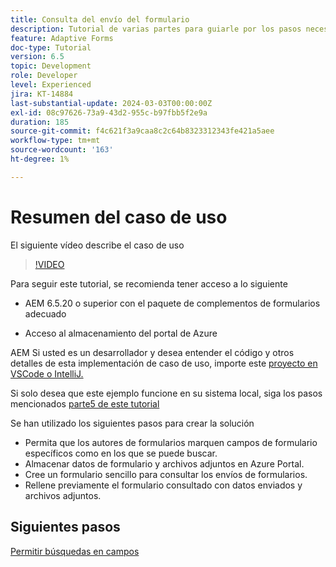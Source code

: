 ```yaml
---
title: Consulta del envío del formulario
description: Tutorial de varias partes para guiarle por los pasos necesarios para consultar los envíos de formularios almacenados en Azure Portal
feature: Adaptive Forms
doc-type: Tutorial
version: 6.5
topic: Development
role: Developer
level: Experienced
jira: KT-14884
last-substantial-update: 2024-03-03T00:00:00Z
exl-id: 08c97626-73a9-43d2-955c-b97fbb5f2e9a
duration: 185
source-git-commit: f4c621f3a9caa8c2c64b8323312343fe421a5aee
workflow-type: tm+mt
source-wordcount: '163'
ht-degree: 1%

---
```


# Resumen del caso de uso

El siguiente vídeo describe el caso de uso

>[!VIDEO](https://video.tv.adobe.com/v/3427096?learn=on)


Para seguir este tutorial, se recomienda tener acceso a lo siguiente

* AEM 6.5.20 o superior con el paquete de complementos de formularios adecuado

* Acceso al almacenamiento del portal de Azure



AEM Si usted es un desarrollador y desea entender el código y otros detalles de esta implementación de caso de uso, importe este [proyecto en VSCode o IntelliJ.](assets/azuredemoproject.zip)

Si solo desea que este ejemplo funcione en su sistema local, siga los pasos mencionados [parte5 de este tutorial](./part5.md)

Se han utilizado los siguientes pasos para crear la solución

* Permita que los autores de formularios marquen campos de formulario específicos como en los que se puede buscar.
* Almacenar datos de formulario y archivos adjuntos en Azure Portal.
* Cree un formulario sencillo para consultar los envíos de formularios.
* Rellene previamente el formulario consultado con datos enviados y archivos adjuntos.

## Siguientes pasos

[Permitir búsquedas en campos](./part1.md)
